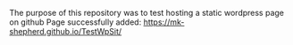 The purpose of this repository was to test hosting a static wordpress page on github 
Page successfully added: https://mk-shepherd.github.io/TestWpSit/
